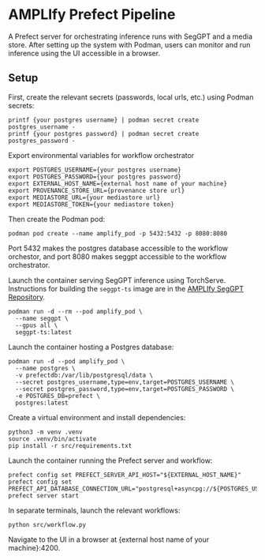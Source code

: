 # AMPLIfy Prefect Pipeline

A Prefect server for orchestrating inference runs with SegGPT and a media store. After setting up the system with Podman, users can monitor and run inference using the UI accessible in a browser.

## Setup

First, create the relevant secrets (passwords, local urls, etc.) using Podman secrets:
```
printf {your postgres username} | podman secret create postgres_username -
printf {your postgres password} | podman secret create postgres_password -
```

Export environmental variables for workflow orchestrator
```
export POSTGRES_USERNAME={your postgres username}
export POSTGRES_PASSWORD={your postgres password}
export EXTERNAL_HOST_NAME={external host name of your machine}
export PROVENANCE_STORE_URL={provenance store url}
export MEDIASTORE_URL={your mediastore url}
export MEDIASTORE_TOKEN={your mediastore token}
```

Then create the Podman pod:
```
podman pod create --name amplify_pod -p 5432:5432 -p 8080:8080
```
Port 5432 makes the postgres database accessible to the workflow orchestor, and port 8080 makes seggpt accessible to the workflow orchestrator.

Launch the container serving SegGPT inference using TorchServe. Instructions for building the `seggpt-ts` image are in the [AMPLIfy SegGPT Repository](https://github.com/WHOIGit/seggpt/tree/main/serve#running-with-dockerized-torchserve).
```
podman run -d --rm --pod amplify_pod \
  --name seggpt \
  --gpus all \
  seggpt-ts:latest
```

Launch the container hosting a Postgres database:
```
podman run -d --pod amplify_pod \
  --name postgres \
  -v prefectdb:/var/lib/postgresql/data \
  --secret postgres_username,type=env,target=POSTGRES_USERNAME \
  --secret postgres_password,type=env,target=POSTGRES_PASSWORD \
  -e POSTGRES_DB=prefect \
  postgres:latest
```

Create a virtual environment and install dependencies:
```
python3 -m venv .venv
source .venv/bin/activate
pip install -r src/requirements.txt
```

Launch the container running the Prefect server and workflow:
```
prefect config set PREFECT_SERVER_API_HOST="${EXTERNAL_HOST_NAME}"
prefect config set PREFECT_API_DATABASE_CONNECTION_URL="postgresql+asyncpg://${POSTGRES_USERNAME}:${POSTGRES_PASSWORD}@postgres:5432/prefect"
prefect server start
```

In separate terminals, launch the relevant workflows:
```
python src/workflow.py
```

Navigate to the UI in a browser at {external host name of your machine}:4200. 